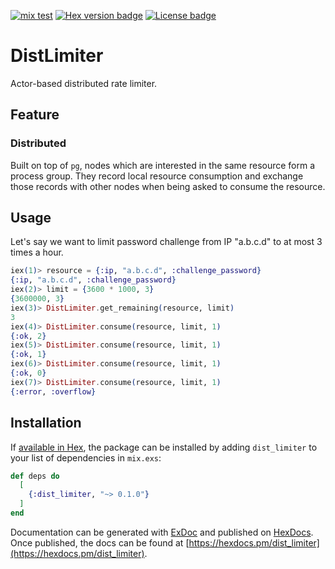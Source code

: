 [![mix test](https://github.com/jechol/dist_limiter/workflows/mix%20test/badge.svg)](https://github.com/jechol/dist_limiter/actions)
[![Hex version badge](https://img.shields.io/hexpm/v/dist_limiter)](https://hex.pm/packages/dist_limiter)
[![License badge](https://img.shields.io/hexpm/l/dist_limiter)](https://github.com/jechol/dist_limiter/blob/master/LICENSE.md)
# DistLimiter

Actor-based distributed rate limiter.

## Feature

### Distributed
Built on top of `pg`, nodes which are interested in the same resource form a process group. They record local resource consumption and exchange those records with other nodes when being asked to consume the resource.

## Usage

Let's say we want to limit password challenge from IP "a.b.c.d" to at most 3 times a hour.

```elixir
iex(1)> resource = {:ip, "a.b.c.d", :challenge_password}                             
{:ip, "a.b.c.d", :challenge_password}
iex(2)> limit = {3600 * 1000, 3}
{3600000, 3}
iex(3)> DistLimiter.get_remaining(resource, limit)                                        
3
iex(4)> DistLimiter.consume(resource, limit, 1)   
{:ok, 2}
iex(5)> DistLimiter.consume(resource, limit, 1)
{:ok, 1}
iex(6)> DistLimiter.consume(resource, limit, 1)
{:ok, 0}
iex(7)> DistLimiter.consume(resource, limit, 1)
{:error, :overflow}
```


## Installation

If [available in Hex](https://hex.pm/docs/publish), the package can be installed
by adding `dist_limiter` to your list of dependencies in `mix.exs`:

```elixir
def deps do
  [
    {:dist_limiter, "~> 0.1.0"}
  ]
end
```

Documentation can be generated with [ExDoc](https://github.com/elixir-lang/ex_doc)
and published on [HexDocs](https://hexdocs.pm). Once published, the docs can
be found at [https://hexdocs.pm/dist_limiter](https://hexdocs.pm/dist_limiter).

